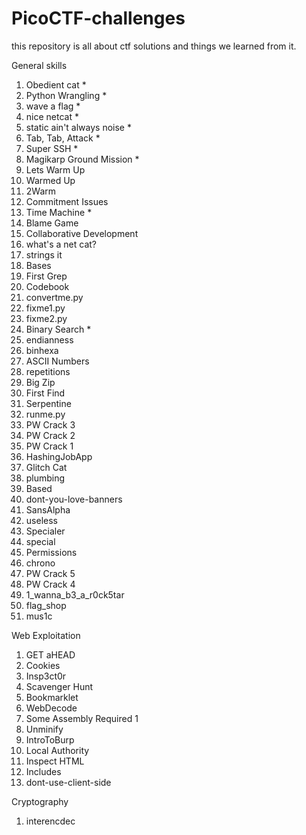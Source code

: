 # PicoCTF-challenges
this repository is all about ctf solutions and things we learned from it.

General skills
1. Obedient cat  *
2. Python Wrangling  *
3. wave a flag  *
4. nice netcat  *
5. static ain't always noise *
6. Tab, Tab, Attack *
7. Super SSH *
8. Magikarp Ground Mission *
9. Lets Warm Up
10. Warmed Up
11. 2Warm
12. Commitment Issues
13. Time Machine *
14. Blame Game
15. Collaborative Development
16. what's a net cat?
17. strings it
18. Bases
19. First Grep
20. Codebook
21. convertme.py
22. fixme1.py
23. fixme2.py
24. Binary Search *
25. endianness
26. binhexa
27. ASCII Numbers
28. repetitions
29. Big Zip 
30. First Find 
31. Serpentine
32. runme.py
33. PW Crack 3
34. PW Crack 2
35. PW Crack 1
36. HashingJobApp
37. Glitch Cat
38. plumbing
39. Based
40. dont-you-love-banners
41. SansAlpha
42. useless
43. Specialer
44. special
45. Permissions
46. chrono
47. PW Crack 5
48. PW Crack 4
49. 1_wanna_b3_a_r0ck5tar
50. flag_shop
51. mus1c

Web Exploitation
1. GET aHEAD
2. Cookies
3. Insp3ct0r
4. Scavenger Hunt
5. Bookmarklet
6. WebDecode
7. Some Assembly Required 1
8. Unminify
9. IntroToBurp
10. Local Authority
11. Inspect HTML
12. Includes
13. dont-use-client-side

Cryptography
1. interencdec
